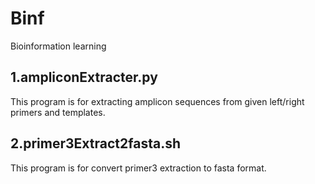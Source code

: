 # Binf
Bioinformation learning  

1.ampliconExtracter.py
-----------------
This program is for extracting amplicon sequences from given left/right primers and templates.

2.primer3Extract2fasta.sh
-----------------
This program is for convert primer3 extraction to fasta format.
